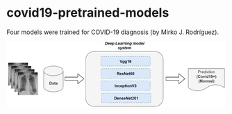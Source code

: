 # covid19-pretrained-models
Four models were trained for COVID-19 diagnosis (by Mirko J. Rodríguez).

![alt text](https://github.com/mirkorodriguez/covid19-pretrained-models/blob/main/images/overview-model.jpg?raw=true)
